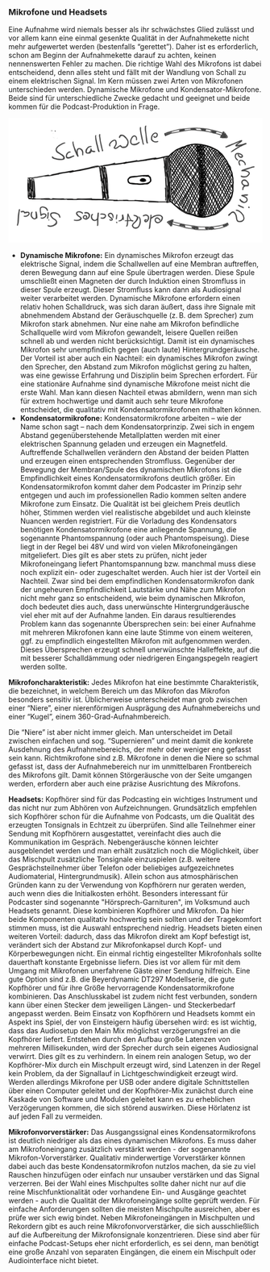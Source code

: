 ### Mikrofone und Headsets
Eine Aufnahme wird niemals besser als ihr schwächstes Glied zulässt und vor allem kann eine einmal gesenkte Qualität in der Aufnahmekette nicht mehr aufgewertet werden (bestenfalls “gerettet”). Daher ist es erforderlich, schon am Beginn der Aufnahmekette darauf zu achten, keinen nennenswerten Fehler zu machen. Die richtige Wahl des Mikrofons ist dabei entscheidend, denn alles steht und fällt mit der Wandlung von Schall zu einem elektrischen Signal. Im Kern müssen zwei Arten von Mikrofonen unterschieden werden. Dynamische Mikrofone und Kondensator-Mikrofone. Beide sind für unterschiedliche Zwecke gedacht und geeignet und beide kommen für die Podcast-Produktion in Frage.

![Originalbild: Marco Hitschler auf zirkusliebe.de, CC BY, <https://www.unmus.de/podcast-in-a-nutshell/>](images/Zirkusliebe-cc-by-podcast-in-a-nutshell-mikrofon.png)

* **Dynamische Mikrofone:** Ein dynamisches Mikrofon erzeugt das elektrische Signal, indem die Schallwellen auf eine Membran auftreffen, deren Bewegung dann auf eine Spule übertragen werden. Diese Spule umschließt einen Magneten der durch Induktion einen Stromfluss in dieser Spule erzeugt. Dieser Stromfluss kann dann als Audiosignal weiter verarbeitet werden. Dynamische Mikrofone erfordern einen relativ hohen Schalldruck, was sich daran äußert, dass ihre Signale mit abnehmendem Abstand der Geräuschquelle (z. B. dem Sprecher) zum Mikrofon stark abnehmen. Nur eine nahe am Mikrofon befindliche Schallquelle wird vom Mikrofon gewandelt, leisere Quellen reißen schnell ab und werden nicht berücksichtigt. Damit ist ein dynamisches Mikrofon sehr unempfindlich gegen (auch laute) Hintergrundgeräusche. Der Vorteil ist aber auch ein Nachteil: ein dynamisches Mikrofon zwingt den Sprecher, den Abstand zum Mikrofon möglichst gering zu halten, was eine gewisse Erfahrung und Disziplin beim Sprechen erfordert. Für eine stationäre Aufnahme sind dynamische Mikrofone meist nicht die erste Wahl. Man kann diesen Nachteil etwas abmildern, wenn man sich für extrem hochwertige und damit auch sehr teure Mikrofone entscheidet, die qualitativ mit Kondensatormikrofonen mithalten können.
* **Kondensatormikrofone:** Kondensatormikrofone arbeiten – wie der Name schon sagt – nach dem Kondensatorprinzip. Zwei sich in engem Abstand gegenüberstehende Metallplatten werden mit einer elektrischen Spannung geladen und erzeugen ein Magnetfeld. Auftreffende Schallwellen verändern den Abstand der beiden Platten und erzeugen einen entsprechenden Stromfluss. Gegenüber der Bewegung der Membran/Spule des dynamischen Mikrofons ist die Empfindlichkeit eines Kondensatormikrofons deutlich größer. Ein Kondensatormikrofon kommt daher dem Podcaster im Prinzip sehr entgegen und auch im professionellen Radio kommen selten andere Mikrofone zum Einsatz. Die Qualität ist bei gleichem Preis deutlich höher, Stimmen werden viel realistische abgebildet und auch kleinste Nuancen werden registriert. Für die Vorladung des Kondensators benötigen Kondensatormikrofone eine anliegende Spannung, die sogenannte Phantomspannung (oder auch Phantomspeisung). Diese liegt in der Regel bei 48V und wird von vielen Mikrofoneingängen mitgeliefert. Dies gilt es aber stets zu prüfen, nicht jeder Mikrofoneingang liefert Phantomspannung bzw. manchmal muss diese noch explizit ein- oder zugeschaltet werden. Auch hier ist der Vorteil ein Nachteil. Zwar sind bei dem empfindlichen Kondensatormikrofon dank der ungeheuren Empfindlichkeit Lautstärke und Nähe zum Mikrofon nicht mehr ganz so entscheidend, wie beim dynamischen Mikrofon, doch bedeutet dies auch, dass unerwünschte Hintergrundgeräusche viel eher mit auf der Aufnahme landen. Ein daraus resultierendes Problem kann das sogenannte Übersprechen sein: bei einer Aufnahme mit mehreren Mikrofonen kann eine laute Stimme von einem weiteren, ggf. zu empfindlich eingestellten Mikrofon mit aufgenommen werden. Dieses Übersprechen erzeugt schnell unerwünschte Halleffekte, auf die mit besserer Schalldämmung oder niedrigeren Eingangspegeln reagiert werden sollte.

**Mikrofoncharakteristik:** Jedes Mikrofon hat eine bestimmte Charakteristik, die bezeichnet, in welchem Bereich um das Mikrofon das Mikrofon besonders sensitiv ist. Üblicherweise unterscheidet man grob zwischen einer “Niere”, einer nierenförmigen Ausprägung des Aufnahmebereichs und einer “Kugel”, einem 360-Grad-Aufnahmbereich.

Die “Niere” ist aber nicht immer gleich. Man unterscheidet im Detail zwischen einfachen und sog. “Supernieren” und meint damit die konkrete Ausdehnung des Aufnahmebereichs, der mehr oder weniger eng gefasst sein kann. Richtmikrofone sind z.B. Mikrofone in denen die Niere so schmal gefasst ist, dass der Aufnahmebereich nur im unmittelbaren Frontbereich des Mikrofons gilt. Damit können Störgeräusche von der Seite umgangen werden, erfordern aber auch eine präzise Ausrichtung des Mikrofons.

**Headsets:** Kopfhörer sind für das Podcasting ein wichtiges Instrument und das nicht nur zum Abhören von Aufzeichnungen. Grundsätzlich empfehlen sich Kopfhörer schon für die Aufnahme von Podcasts, um die Qualität des erzeugten Tonsignals in Echtzeit zu überprüfen. Sind alle Teilnehmer einer Sendung mit Kopfhörern ausgestattet, vereinfacht dies auch die Kommunikation im Gespräch. Nebengeräusche können leichter ausgeblendet werden und man erhält zusätzlich noch die Möglichkeit, über das Mischpult zusätzliche Tonsignale einzuspielen (z.B. weitere Gesprächsteilnehmer über Telefon oder beliebiges aufgezeichnetes Audiomaterial, Hintergrundmusik). Allein schon aus atmosphärischen Gründen kann zu der Verwendung von Kopfhörern nur geraten werden, auch wenn dies die Initialkosten erhöht. Besonders interessant für Podcaster sind sogenannte "Hörsprech-Garnituren", im Volksmund auch Headsets genannt. Diese kombinieren Kopfhörer und Mikrofon. Da hier beide Komponenten qualitativ hochwertig sein sollten und der Tragekomfort stimmen muss, ist die Auswahl entsprechend niedrig. Headsets bieten einen weiteren Vorteil: dadurch, dass das Mikrofon direkt am Kopf befestigt ist, verändert sich der Abstand zur Mikrofonkapsel durch Kopf- und Körperbewegungen nicht. Ein einmal richtig eingestellter Mikrofonhals sollte dauerthaft konstante Ergebnisse liefern. Dies ist vor allem für mit dem Umgang mit Mikrofonen unerfahrene Gäste einer Sendung hilfreich. Eine gute Option sind z.B. die Beyerdynamic DT297 Modellserie, die gute Kopfhörer und für ihre Größe hervorragende Kondensatormikrofone kombinieren. Das Anschlusskabel ist zudem nicht fest verbunden, sondern kann über einen Stecker dem jeweiligen Längen- und Steckerbedarf angepasst werden. Beim Einsatz von Kopfhörern und Headsets kommt ein Aspekt ins Spiel, der von Einsteigern häufig übersehen wird: es ist wichtig, dass das Audiosetup den Main Mix möglichst verzögerungsfrei an die Kopfhörer liefert. Entstehen durch den Aufbau große Latenzen von mehreren Millisekunden, wird der Sprecher durch sein eigenes Audiosignal verwirrt. Dies gilt es zu verhindern. In einem rein analogen Setup, wo der Kopfhörer-Mix durch ein Mischpult erzeugt wird, sind Latenzen in der Regel kein Problem, da der Signallauf in Lichtgeschwindigkeit erzeugt wird. Werden allerdings Mikrofone per USB oder andere digitale Schnittstellen über einen Computer geleitet und der Kopfhörer-Mix zunächst durch eine Kaskade von Software und Modulen geleitet kann es zu erheblichen Verzögerungen kommen, die sich störend auswirken. Diese Hörlatenz ist auf jeden Fall zu vermeiden.

**Mikrofonvorverstärker:** Das Ausgangssignal eines Kondensatormikrofons ist deutlich niedriger als das eines dynamischen Mikrofons. Es muss daher am Mikrofoneingang zusätzlich verstärkt werden - der sogenannte Mikrofon-Vorverstärker. Qualitativ minderwertige Vorverstärker können dabei auch das beste Kondensatormikrofon nutzlos machen, da sie zu viel Rauschen hinzufügen oder einfach nur unsauber verstärken und das Signal verzerren. Bei der Wahl eines Mischpultes sollte daher nicht nur auf die reine Mischfunktionalität oder vorhandene Ein- und Ausgänge geachtet werden - auch die Qualität der Mikrofoneingänge sollte geprüft werden. Für einfache Anforderungen sollten die meisten Mischpulte ausreichen, aber es prüfe wer sich ewig bindet. Neben Mikrofoneingängen in Mischpulten und Rekordern gibt es auch reine Mikrofonvorverstärker, die sich ausschließlich auf die Aufbereitung der Mikrofonsignale konzentrieren. Diese sind aber für einfache Podcast-Setups eher nicht erforderlich, es sei denn, man benötigt eine große Anzahl von separaten Eingängen, die einem ein Mischpult oder Audiointerface nicht bietet.

